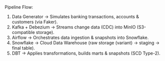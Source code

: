 Pipeline Flow:

1. Data Generator → Simulates banking transactions, accounts & customers (via Faker).
2. Kafka + Debezium → Streams change data (CDC) into MinIO (S3-compatible storage).
3. Airflow → Orchestrates data ingestion & snapshots into Snowflake.
4. Snowflake → Cloud Data Warehouse (raw storage (variant) -> staging -> final table).
5. DBT → Applies transformations, builds marts & snapshots (SCD Type-2).

